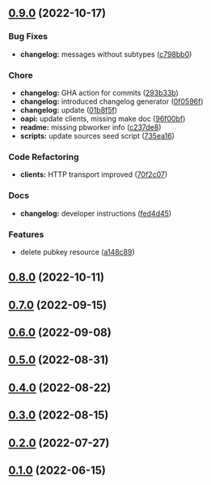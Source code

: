 <a name="0.9.0"></a>
## [0.9.0](https://github.com/RHEnVision/provisioning-backend/compare/0.8.0...0.9.0) (2022-10-17)

### Bug Fixes
- **changelog:** messages without subtypes ([c798bb0](https://github.com/RHEnVision/provisioning-backend/commit/c798bb05455fa1721806ba07fe819e1aaadd6952))

### Chore
- **changelog:** GHA action for commits ([293b33b](https://github.com/RHEnVision/provisioning-backend/commit/293b33b24ce5c2b85ca53f7b147d6f30c0ad95f2))
- **changelog:** introduced changelog generator ([0f0596f](https://github.com/RHEnVision/provisioning-backend/commit/0f0596fec334070a96b593b120e1d1926ca10f8a))
- **changelog:** update ([01b8f5f](https://github.com/RHEnVision/provisioning-backend/commit/01b8f5f8daa15137a290e6304eeeebeb3268e76f))
- **oapi:** update clients, missing make doc ([96f00bf](https://github.com/RHEnVision/provisioning-backend/commit/96f00bf32c4eac694d85a7c3eb3f9560410a2814))
- **readme:** missing pbworker info ([c237de8](https://github.com/RHEnVision/provisioning-backend/commit/c237de871de7fea9c9b7260a20a886d731d8a067))
- **scripts:** update sources seed script ([735ea16](https://github.com/RHEnVision/provisioning-backend/commit/735ea16f2daff678183aa925288b2cc3d460698d))

### Code Refactoring
- **clients:** HTTP transport improved ([70f2c07](https://github.com/RHEnVision/provisioning-backend/commit/70f2c07b94afa001a3aceef5a33a8aea0f77d1d0))

### Docs
- **changelog:** developer instructions ([fed4d45](https://github.com/RHEnVision/provisioning-backend/commit/fed4d457d1f4db12b76927c7be8e6e7dd0ba6038))

### Features
- delete pubkey resource ([a148c89](https://github.com/RHEnVision/provisioning-backend/commit/a148c89124987b9c336d4340b93565098a768cbd))


<a name="0.8.0"></a>
## [0.8.0](https://github.com/RHEnVision/provisioning-backend/compare/0.7.0...0.8.0) (2022-10-11)


<a name="0.7.0"></a>
## [0.7.0](https://github.com/RHEnVision/provisioning-backend/compare/0.6.0...0.7.0) (2022-09-15)


<a name="0.6.0"></a>
## [0.6.0](https://github.com/RHEnVision/provisioning-backend/compare/0.5.0...0.6.0) (2022-09-08)


<a name="0.5.0"></a>
## [0.5.0](https://github.com/RHEnVision/provisioning-backend/compare/0.4.0...0.5.0) (2022-08-31)


<a name="0.4.0"></a>
## [0.4.0](https://github.com/RHEnVision/provisioning-backend/compare/0.3.0...0.4.0) (2022-08-22)


<a name="0.3.0"></a>
## [0.3.0](https://github.com/RHEnVision/provisioning-backend/compare/0.2.0...0.3.0) (2022-08-15)


<a name="0.2.0"></a>
## [0.2.0](https://github.com/RHEnVision/provisioning-backend/compare/0.1.0...0.2.0) (2022-07-27)


<a name="0.1.0"></a>
## [0.1.0](https://github.com/RHEnVision/provisioning-backend/compare/9d638e99279166b7f27e14feb9468e9b7c98a390...0.1.0) (2022-06-15)



